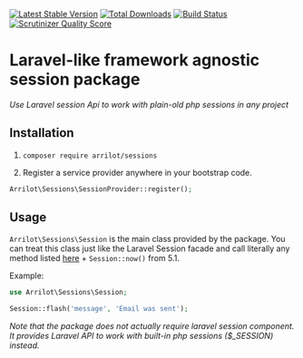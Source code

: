 [![Latest Stable Version](https://poser.pugx.org/arrilot/sessions/v/stable.svg)](https://packagist.org/packages/arrilot/sessions/)
[![Total Downloads](https://img.shields.io/packagist/dt/arrilot/sessions.svg?style=flat)](https://packagist.org/packages/Arrilot/sessions)
[![Build Status](https://img.shields.io/travis/arrilot/sessions/master.svg?style=flat)](https://travis-ci.org/arrilot/sessions)
[![Scrutinizer Quality Score](https://scrutinizer-ci.com/g/arrilot/sessions/badges/quality-score.png?b=master)](https://scrutinizer-ci.com/g/arrilot/sessions/)

# Laravel-like framework agnostic session package

*Use Laravel session Api to work with plain-old php sessions in any project*

## Installation

1) ```composer require arrilot/sessions```

2) Register a service provider anywhere in your bootstrap code.

```php 
Arrilot\Sessions\SessionProvider::register();
```

## Usage

```Arrilot\Sessions\Session``` is the main class provided by the package.
You can treat this class just like the Laravel Session facade and call literally any method listed [here](http://laravel.com/docs/5.0/session) + `Session::now()` from 5.1.

Example:
```php
use Arrilot\Sessions\Session;

Session::flash('message', 'Email was sent');
```

*Note that the package does not actually require laravel session component. It provides Laravel API to work with built-in php sessions ($_SESSION) instead.*
